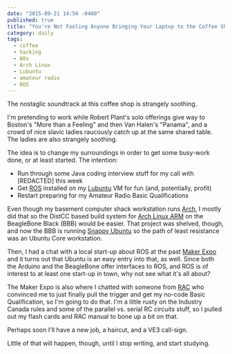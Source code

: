 ```yaml
---
date: "2015-09-21 14:56 -0400"
published: true
title: "You're Not Fooling Anyone Bringing Your Laptop to the Coffee Shop"
category: daily
tags: 
  - coffee
  - hacking
  - 80s
  - Arch Linux
  - Lubuntu
  - amateur radio
  - ROS
---
```


The nostaglic soundtrack at this coffee shop is strangely soothing.

I'm pretending to work while Robert Plant's solo offerings give way to Boston's "More than a Feeling" and then Van Halen's "Panama", and a crowd of nice slavic ladies raucously catch up at the same shared table. The ladies are also strangely soothing.

The idea is to change my surroundings in order to get some busy-work done, or at least started. The intention:
- Run through some Java coding interview stuff for my call with [REDACTED] this week
- Get [ROS](http://www.ros.org/) installed on my [Lubuntu](http://lubuntu.net/) VM for fun (and, potentially, profit)
- Restart preparing for my Amateur Radio Basic Qualifications

Even though my basement computer shack workstation runs [Arch](http://archlinux.org), I mostly did that so the DistCC based build system for [Arch Linux ARM](http://archlinuxarm.org/) on the BeagleBone Black (BBB) would be easier. That project was shelved, though, and now the BBB is running [Snappy Ubuntu](https://developer.ubuntu.com/en/snappy/) so the path of least resistance was an Ubuntu Core workstation.

Then, I had a chat with a local start-up about ROS at the past [Maker Expo](http://www.makerexpo.ca/) and it turns out that Ubuntu is an easy entry into that, as well. Since both the Arduino and the BeagleBone offer interfaces to ROS, and ROS is of interest to at least one start-up in town, why not see what it's all about?

The Maker Expo is also where I chatted with someone from [RAC](http://rac.ca/) who convinced me to just finally pull the trigger and get my no-code Basic Qualification, so I'm going to do that. I'm a little rusty on the Industry Canada rules and some of the parallel vs. serial RC circuits stuff, so I pulled out my flash cards and RAC manual to bone up a bit on that.

Perhaps soon I'll have a new job, a haircut, and a VE3 call-sign.

Little of that will happen, though, until I stop writing, and start studying.
